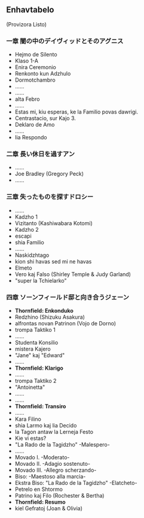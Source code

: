 ## Enhavtabelo

(Provizora Listo)

### 一章 闇の中のデイヴィッドとそのアグニス

* Hejmo de Silento
* Klaso 1-A
* Enira Ceremonio
* Renkonto kun Adzhulo
* Dormotchambro
* ……
* ……
* alta Febro
* ……
* Estas mi, kiu esperas, ke la Familio povas dawrigi.
* Centrastacio, sur Kajo 3.
* Deklaro de Amo
* ……
* lia Respondo

### 二章 長い休日を過すアン

* ……
* Joe Bradley (Gregory Peck)
* ……

### 三章 失ったものを探すドロシー

* ……
* Kadzho 1
* Vizitanto (Kashiwabara Kotomi)
* Kadzho 2
* escapi
* shia Familio
* ……
* Naskidzhtago
* kion shi havas sed mi ne havas
* Elmeto
* Vero kaj Falso (Shirley Temple & Judy Garland)
* "super la Tchielarko"

### 四章 ソーンフィールド邸と向き合うジェーン

* **Thornfield: Enkonduko**
* Redzhino (Shizuku Asakura)
* alfrontas novan Patrinon (Vojo de Dorno)
* trompa Taktiko 1
* ……
* Studenta Konsilio
* mistera Kajero
* "Jane" kaj "Edward"
* ……
* **Thornfield: Klarigo**
* ……
* trompa Taktiko 2
* "Antoinetta"
* ……
* ……
* **Thornfield: Transiro**
* ……
* Kara Filino
* shia Larmo kaj lia Decido
* la Tagon antaw la Lerneja Festo
* Kie vi estas?
* "La Rado de la Tagidzho" -Malespero-
* ……
* Movado I. -Moderato-
* Movado II. -Adagio sostenuto-
* Movado III. -Allegro scherzando-
* Biso: -Maestoso alla marcia-
* Ekstra Biso: "La Rado de la Tagidzho" -Elatcheto-
* Petrelo en Shtormo
* Patrino kaj Filo (Rochester & Bertha)
* **Thornfield: Resumo**
* kiel Gefratoj (Joan & Olivia)

